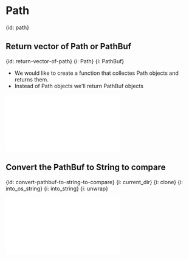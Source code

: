 # Path
{id: path}

## Return vector of Path or PathBuf
{id: return-vector-of-path}
{i: Path}
{i: PathBuf}

* We would like to create a function that collectes Path objects and returns them.
* Instead of Path objects we'll return PathBuf objects

![](examples/path/return-pathes/src/main.rs)

## Convert the PathBuf to String to compare
{id: convert-pathbuf-to-string-to-compare}
{i: current_dir}
{i: clone}
{i: into_os_string}
{i: into_string}
{i: unwrap}

![](examples/path/convert-pathbuf-to-string/src/main.rs)

